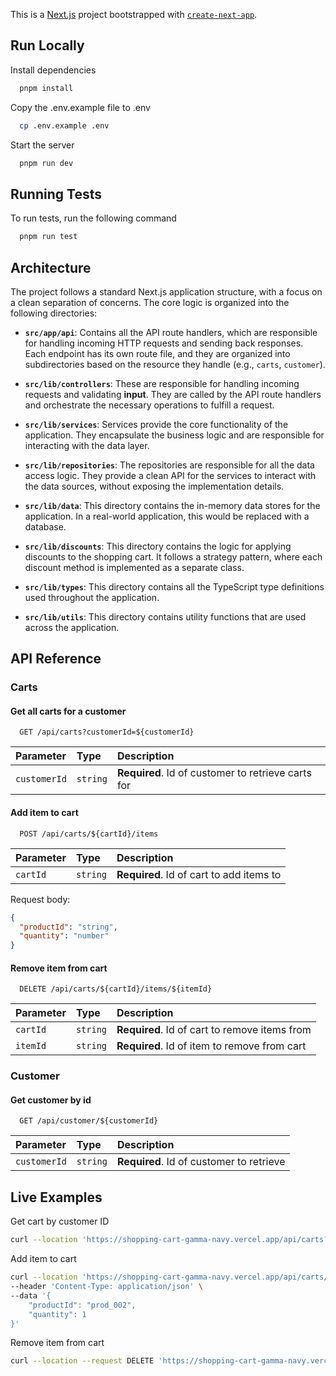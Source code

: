 This is a [Next.js](https://nextjs.org) project bootstrapped with [`create-next-app`](https://nextjs.org/docs/app/api-reference/cli/create-next-app).

## Run Locally

Install dependencies

```bash
  pnpm install
```

Copy the .env.example file to .env

```bash
  cp .env.example .env
```

Start the server

```bash
  pnpm run dev
```

## Running Tests

To run tests, run the following command

```bash
  pnpm run test
```

## Architecture

The project follows a standard Next.js application structure, with a focus on a clean separation of concerns. The core logic is organized into the following directories:

- **`src/app/api`**: Contains all the API route handlers, which are responsible for handling incoming HTTP requests and sending back responses. Each endpoint has its own route file, and they are organized into subdirectories based on the resource they handle (e.g., `carts`, `customer`).

- **`src/lib/controllers`**: These are responsible for handling incoming requests and validating **input**. They are called by the API route handlers and orchestrate the necessary operations to fulfill a request.

- **`src/lib/services`**: Services provide the core functionality of the application. They encapsulate the business logic and are responsible for interacting with the data layer.

- **`src/lib/repositories`**: The repositories are responsible for all the data access logic. They provide a clean API for the services to interact with the data sources, without exposing the implementation details.

- **`src/lib/data`**: This directory contains the in-memory data stores for the application. In a real-world application, this would be replaced with a database.

- **`src/lib/discounts`**: This directory contains the logic for applying discounts to the shopping cart. It follows a strategy pattern, where each discount method is implemented as a separate class.

- **`src/lib/types`**: This directory contains all the TypeScript type definitions used throughout the application.

- **`src/lib/utils`**: This directory contains utility functions that are used across the application.

## API Reference

### Carts

#### Get all carts for a customer

```http
  GET /api/carts?customerId=${customerId}
```

| Parameter    | Type     | Description                       |
| :----------- | :------- | :-------------------------------- |
| `customerId` | `string` | **Required**. Id of customer to retrieve carts for |

#### Add item to cart

```http
  POST /api/carts/${cartId}/items
```

| Parameter    | Type     | Description                       |
| :----------- | :------- | :-------------------------------- |
| `cartId` | `string` | **Required**. Id of cart to add items to |

Request body:

```json
{
  "productId": "string",
  "quantity": "number"
}
```

#### Remove item from cart

```http
  DELETE /api/carts/${cartId}/items/${itemId}
```

| Parameter    | Type     | Description                       |
| :----------- | :------- | :-------------------------------- |
| `cartId` | `string` | **Required**. Id of cart to remove items from |
| `itemId` | `string` | **Required**. Id of item to remove from cart |

### Customer

#### Get customer by id

```http
  GET /api/customer/${customerId}
```

| Parameter    | Type     | Description                       |
| :----------- | :------- | :-------------------------------- |
| `customerId` | `string` | **Required**. Id of customer to retrieve |

## Live Examples

Get cart by customer ID

```bash
curl --location 'https://shopping-cart-gamma-navy.vercel.app/api/carts?customerId=cust_001'
```

Add item to cart

```bash
curl --location 'https://shopping-cart-gamma-navy.vercel.app/api/carts/cart_001/items' \
--header 'Content-Type: application/json' \
--data '{
    "productId": "prod_002",
    "quantity": 1
}'
```

Remove item from cart

```bash
curl --location --request DELETE 'https://shopping-cart-gamma-navy.vercel.app/api/carts/cart_001/items/item_001'
```
